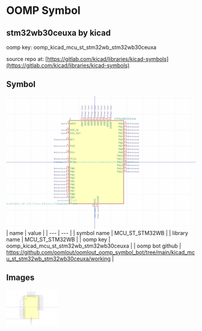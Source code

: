 # OOMP Symbol  
## stm32wb30ceuxa  by kicad  
  
oomp key: oomp_kicad_mcu_st_stm32wb_stm32wb30ceuxa  
  
source repo at: [https://gitlab.com/kicad/libraries/kicad-symbols](https://gitlab.com/kicad/libraries/kicad-symbols)  
## Symbol  
  
[![working.png](working_600.png)](working.png)  
| name | value | 
| --- | --- | 
| symbol name | MCU_ST_STM32WB | 
| library name | MCU_ST_STM32WB | 
| oomp key | oomp_kicad_mcu_st_stm32wb_stm32wb30ceuxa | 
| oomp bot github | https://github.com/oomlout/oomlout_oomp_symbol_bot/tree/main/kicad_mcu_st_stm32wb_stm32wb30ceuxa/working | 
## Images  
  
[![working.png](working_140.png)](working.png)  
